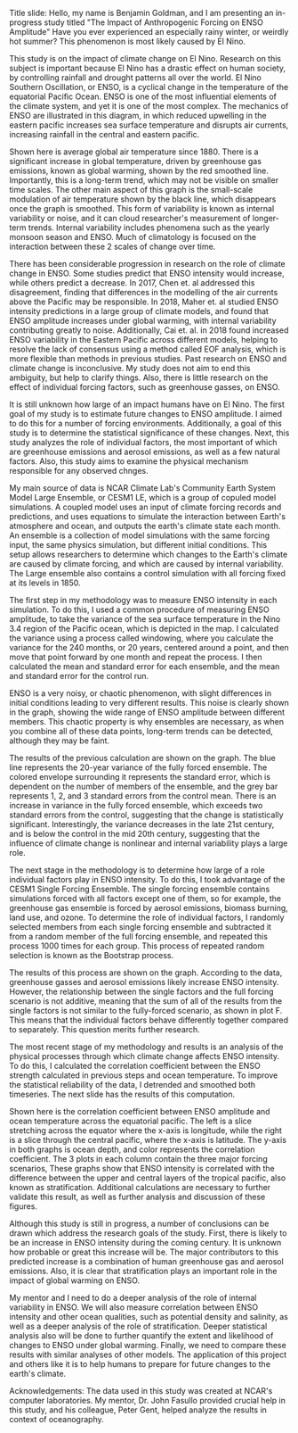 Title slide: Hello, my name is Benjamin Goldman, and I am presenting an in-progress study titled "The Impact of Anthropogenic Forcing on ENSO Amplitude" Have you ever experienced an especially rainy winter, or weirdly hot summer? This phenomenon is most likely caused by El Nino.

This study is on the impact of climate change on El Nino. Research on this subject is important because El Nino has a drastic effect on human society, by controlling rainfall and drought patterns all over the world. El Nino Southern Oscillation, or ENSO, is a cyclical change in the temperature of the equatorial Pacific Ocean. ENSO is one of the most influential elements of the climate system, and yet it is one of the most complex. The mechanics of ENSO are illustrated in this diagram, in which reduced upwelling in the eastern pacific increases sea surface temperature and disrupts air currents, increasing rainfall in the central and eastern pacific.

Shown here is average global air temperature since 1880. There is a significant increase in global temperature, driven by greenhouse gas emissions, known as global warming, shown by the red smoothed line. Importantly, this is a long-term trend, which may not be visible on smaller time scales. The other main aspect of this graph is the small-scale modulation of air temperature shown by the black line, which disappears once the graph is smoothed. This form of variability is known as internal variability or noise, and it can cloud researcher's measurement of longer-term trends. Internal variability includes phenomena such as the yearly monsoon season and ENSO. Much of climatology is focused on the interaction between these 2 scales of change over time.

There has been considerable progression in research on the role of climate change in ENSO. Some studies predict that ENSO intensity would increase, while others predict a decrease. In 2017, Chen et. al addressed this disagreement, finding that differences in the modelling of the air currents above the Pacific may be responsible. In 2018, Maher et. al studied ENSO intensity predictions in a large group of climate models, and found that ENSO amplitude increases under global warming, with internal variability contributing greatly to noise. Additionally, Cai et. al. in 2018 found increased ENSO variability in the Eastern Pacific across different models, helping to resolve the lack of consensus using a method called EOF analysis, which is more flexible than methods in previous studies. Past research on ENSO and climate change is inconclusive. My study does not aim to end this ambiguity, but help to clarify things. Also, there is little research on the effect of individual forcing factors, such as greenhouse gasses, on ENSO.

It is still unknown how large of an impact humans have on El Nino. The first goal of my study is to estimate future changes to ENSO amplitude. I aimed to do this for a number of forcing environments. Additionally, a goal of this study is to determine the statistical significance of these changes. Next, this study analyzes the role of individual factors, the most important of which are greenhouse emissions and aerosol emissions, as well as a few natural factors. Also, this study aims to examine the physical mechanism responsible for any observed chnges.

My main source of data is NCAR Climate Lab's Community Earth System Model Large Ensemble, or CESM1 LE, which is a group of copuled model simulations. A coupled model uses an input of climate forcing records and predictions, and uses equations to simulate the interaction between Earth's atmosphere and ocean, and outputs the earth's climate state each month. An ensemble is a collection of model simulations with the same forcing input, the same physics simulation, but different initial conditions. This setup allows researchers to determine which changes to the Earth's climate are caused by climate forcing, and which are caused by internal variability. The Large ensemble also contains a control simulation with all forcing fixed at its levels in 1850.

The first step in my methodology was to measure ENSO intensity in each simulation. To do this, I used a common procedure of measuring ENSO amplitude, to take the variance of the sea surface temperature in the Nino 3.4 region of the Pacific ocean, which is depicted in the map. I calculated the variance using a process called windowing, where you calculate the variance for the 240 months, or 20 years, centered around a point, and then move that point forward by one month and repeat the process. I then calculated the mean and standard error for each ensemble, and the mean and standard error for the control run. 

ENSO is a very noisy, or chaotic phenomenon, with slight differences in initial conditions leading to very different results. This noise is clearly shown in the graph, showing the wide range of ENSO amplitude between different members. This chaotic property is why ensembles are necessary, as when you combine all of these data points, long-term trends can be detected, although they may be faint. 

The results of the previous calculation are shown on the graph. The blue line represents the 20-year variance of the fully forced ensemble. The colored envelope surrounding it represents the standard error, which is dependent on the number of members of the ensemble, and the grey bar represents 1, 2, and 3 standard errors from the control mean. There is an increase in variance in the fully forced ensemble, which exceeds two standard errors from the control, suggesting that the change is statistically significant. Interestingly, the variance decreases in the late 21st century, and is below the control in the mid 20th century, suggesting that the influence of climate change is nonlinear and internal variability plays a large role. 

The next stage in the methodology is to determine how large of a role individual factors play in ENSO intensity. To do this, I took advantage of the CESM1 Single Forcing Ensemble. The single forcing ensemble contains simulations forced with all factors except one of them, so for example, the greenhouse gas ensemble is forced by aerosol emissions, biomass burning, land use, and ozone. To determine the role of individual factors, I randomly selected members from each single forcing ensemble and subtracted it from a random member of the full forcing ensemble, and repeated this process 1000 times for each group. This process of repeated random selection is known as the Bootstrap process. 

The results of this process are shown on the graph. According to the data, greenhouse gasses and aerosol emissions likely increase ENSO intensity. However, the relationship between the single factors and the full forcing scenario is not additive, meaning that the sum of all of the results from the single factors is not similar to the fully-forced scenario, as shown in plot F. This means that the individual factors behave differently together compared to separately. This question merits further research.

The most recent stage of my methodology and results is an analysis of the physical processes through which climate change affects ENSO intensity. To do this, I calculated the correlation coefficient between the ENSO strength calculated in previous steps and ocean temperature. To improve the statistical reliability of the data, I detrended and smoothed both timeseries. The next slide has the results of this computation.

Shown here is the correlation coefficient between ENSO amplitude and ocean temperature across the equatorial pacific. The left is a slice stretching across the equator where the x-axis is longitude, while the right is a slice through the central pacific, where the x-axis is latitude. The y-axis in both graphs is ocean depth, and color represents the correlation coefficient. The 3 plots in each column contain the three major forcing scenarios, These graphs show that ENSO intensity is correlated with the difference between the upper and central layers of the tropical pacific, also known as stratification. Additional calculations are necessary to further validate this result, as well as further analysis and discussion of these figures.

Although this study is still in progress, a number of conclusions can be drawn which address the research goals of the study. First, there is likely to be an increase in ENSO intensity during the coming century. It is unknown how probable or great this increase will be. The major contributors to this predicted increase is a combination of human greenhouse gas and aerosol emissions. Also, it is clear that stratification plays an important role in the impact of global warming on ENSO. 

My mentor and I need to do a deeper analysis of the role of internal variability in ENSO. We will also measure correlation between ENSO intensity and other ocean qualities, such as potential density and salinity, as well as a deeper analysis of the role of stratification. Deeper statistical analysis also will be done to further quantify the extent and likelihood of changes to ENSO under global warming. Finally, we need to compare these results with similar analyses of other models. The application of this project and others like it is to help humans to prepare for future changes to the earth's climate.

Acknowledgements: The data used in this study was created at NCAR's computer laboratories. My mentor, Dr. John Fasullo provided crucial help in this study, and his colleague, Peter Gent, helped analyze the results in context of oceanography.
